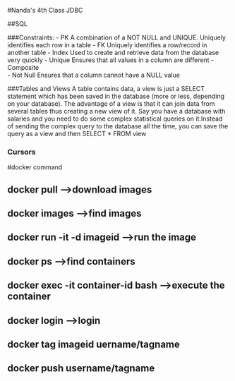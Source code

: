 #Nanda's 4th Class  JDBC

##SQL

###Constraints:
	- PK			A combination of a NOT NULL and UNIQUE. Uniquely identifies each row in a table
	- FK			Uniquely identifies a row/record in another table
	- Index			Used to create and retrieve data from the database very quickly
	- Unique		Ensures that all values in a column are different
	- Composite		
	- Not Null 		Ensures that a column cannot have a NULL value

###Tables and Views
    A table contains data, a view is just a SELECT statement which has been saved in the database (more or less, depending on your database).
    The advantage of a view is that it can join data from several tables thus creating a new view of it. Say you have a database with salaries and you need to do some complex statistical queries on it.Instead of sending the complex query to the database all the time, you can save the query as a view and then SELECT * FROM view
### Cursors



#docker command
## docker pull -->download images
## docker images -->find images 
## docker run -it -d imageid   -->run the image
## docker ps  -->find containers 
## docker exec -it container-id bash -->execute the container
## docker login  -->login 
## docker tag imageid uername/tagname
## docker push username/tagname
